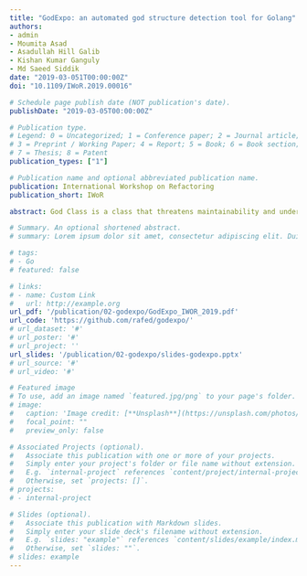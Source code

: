 ```yaml
---
title: "GodExpo: an automated god structure detection tool for Golang"
authors:
- admin
- Moumita Asad
- Asadullah Hill Galib
- Kishan Kumar Ganguly
- Md Saeed Siddik
date: "2019-03-051T00:00:00Z"
doi: "10.1109/IWoR.2019.00016"

# Schedule page publish date (NOT publication's date).
publishDate: "2019-03-05T00:00:00Z"

# Publication type.
# Legend: 0 = Uncategorized; 1 = Conference paper; 2 = Journal article;
# 3 = Preprint / Working Paper; 4 = Report; 5 = Book; 6 = Book section;
# 7 = Thesis; 8 = Patent
publication_types: ["1"]

# Publication name and optional abbreviated publication name.
publication: International Workshop on Refactoring
publication_short: IWoR

abstract: God Class is a class that threatens maintainability and understandability of code by performing most of the work alone. Various tools exist that can detect God Class of Java or C++ programs, however, there is no existing tool for detecting God Class(Structure) in Golang. Although Golang is not an object-oriented language, it offers structures which are similar to classes in OOP as they can contain fields and methods. Unlike OOP, methods of a structure can be defined on any file in the package of Golang. This paper presents a tool entitled GodExpo to detect God Structures in Golang programs by calculating metrics namely Weighted Method Count, Tight Class Cohesion, and Access to Foreign Data. In addition, GodExpo can provide version wise results to observe the evolution of God structures. To evaluate GodExpo, an experiment has been conducted on several versions of two open source Golang projects and the tool successfully found God structures in all versions of those projects.

# Summary. An optional shortened abstract.
# summary: Lorem ipsum dolor sit amet, consectetur adipiscing elit. Duis posuere tellus ac convallis placerat. Proin tincidunt magna sed ex sollicitudin condimentum.

# tags:
# - Go
# featured: false

# links:
# - name: Custom Link
#   url: http://example.org
url_pdf: '/publication/02-godexpo/GodExpo_IWOR_2019.pdf'
url_code: 'https://github.com/rafed/godexpo/'
# url_dataset: '#'
# url_poster: '#'
# url_project: ''
url_slides: '/publication/02-godexpo/slides-godexpo.pptx'
# url_source: '#'
# url_video: '#'

# Featured image
# To use, add an image named `featured.jpg/png` to your page's folder. 
# image:
#   caption: 'Image credit: [**Unsplash**](https://unsplash.com/photos/pLCdAaMFLTE)'
#   focal_point: ""
#   preview_only: false

# Associated Projects (optional).
#   Associate this publication with one or more of your projects.
#   Simply enter your project's folder or file name without extension.
#   E.g. `internal-project` references `content/project/internal-project/index.md`.
#   Otherwise, set `projects: []`.
# projects:
# - internal-project

# Slides (optional).
#   Associate this publication with Markdown slides.
#   Simply enter your slide deck's filename without extension.
#   E.g. `slides: "example"` references `content/slides/example/index.md`.
#   Otherwise, set `slides: ""`.
# slides: example
---
```


<!-- {{% callout note %}}
Click the *Cite* button above to demo the feature to enable visitors to import publication metadata into their reference management software.
{{% /callout %}} -->

<!-- {{% callout note %}}
Create your slides in Markdown - click the *Slides* button to check out the example.
{{% /callout %}} -->

<!-- Supplementary notes can be added here, including [code, math, and images](https://wowchemy.com/docs/writing-markdown-latex/). -->
